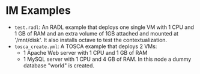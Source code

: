 # IM Examples

* `test.radl`: An RADL example that deploys one single VM with 1 CPU and 1 GB of RAM and an extra volume of 1GB attached and mounted at '/mnt/disk'. It also installs octave to test the contextualization.
* `tosca_create.yml`: A TOSCA example that deploys 2 VMs:
  *  1 Apache Web server with 1 CPU and 1 GB of RAM
  *  1 MySQL server with 1 CPU and 4 GB of RAM. In this node a dummy database "world" is created.
